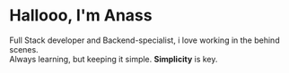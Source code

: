 # Hallooo, I'm Anass

Full Stack developer and Backend-specialist, i love working in the behind scenes.
<br>
Always learning, but keeping it simple. **Simplicity** is key.


